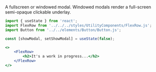 A fullscreen or windowed modal. Windowed modals render a full-screen semi-opaque clickable underlay.
```jsx
import { useState } from 'react';
import FlexRow from '../../../styles/UtilityComponents/FlexRow.js';
import Button from '../../elements/Button/Button.js';

const [showModal, setShowModal] = useState(false);

<>
    <FlexRow>
        <h2>It's a work in progress...</h2>
    </FlexRow>
</>
```
